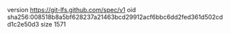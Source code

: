version https://git-lfs.github.com/spec/v1
oid sha256:008518b8a5bf628237a21463bcd29912acf6bbc6dd2fed361d502cdd1c2e50d3
size 1571
